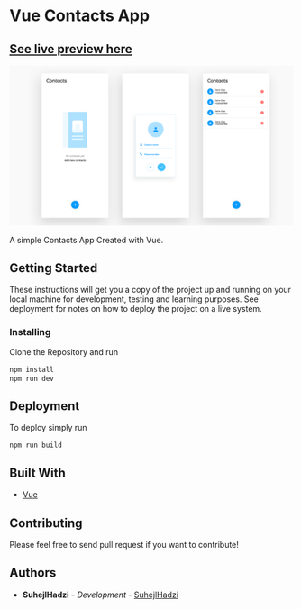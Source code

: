 # Vue Contacts App
## [See live preview here](https://suhejlhadzi.github.io/contacts-app/)

![Thumbnail](thumbnail.png)

A simple Contacts App Created with Vue. 

## Getting Started

These instructions will get you a copy of the project up and running on your local machine for development, testing and learning purposes. See deployment for notes on how to deploy the project on a live system.

### Installing

Clone the Repository and run

```
npm install
npm run dev
```

## Deployment

To deploy simply run

```
npm run build
```

## Built With

- [Vue](https://vuejs.org/)

## Contributing

Please feel free to send pull request if you want to contribute! 

## Authors

- **SuhejlHadzi** - _Development_ - [SuhejlHadzi](https://github.com/SuhejlHadzi)

